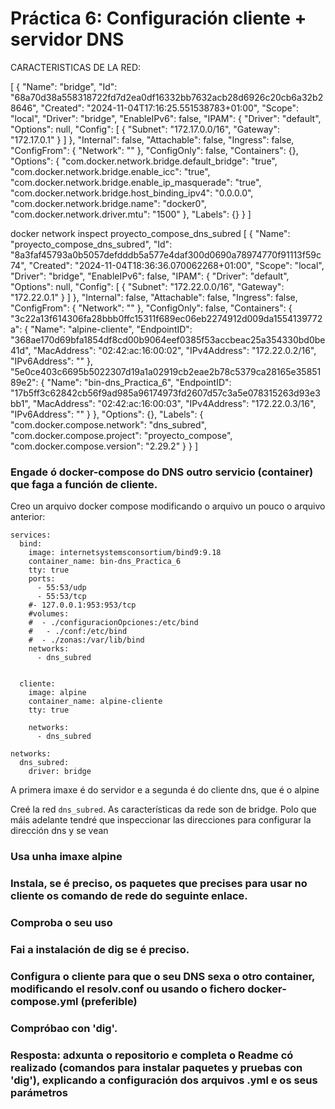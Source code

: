 # Práctica 6: Configuración cliente + servidor DNS

CARACTERISTICAS DE LA RED:

[
    {
        "Name": "bridge",
        "Id": "68a70d38a558318722fd7d2ea0df16332bb7632acb28d6926c20cb6a32b28646",
        "Created": "2024-11-04T17:16:25.551538783+01:00",
        "Scope": "local",
        "Driver": "bridge",
        "EnableIPv6": false,
        "IPAM": {
            "Driver": "default",
            "Options": null,
            "Config": [
                {
                    "Subnet": "172.17.0.0/16",
                    "Gateway": "172.17.0.1"
                }
            ]
        },
        "Internal": false,
        "Attachable": false,
        "Ingress": false,
        "ConfigFrom": {
            "Network": ""
        },
        "ConfigOnly": false,
        "Containers": {},
        "Options": {
            "com.docker.network.bridge.default_bridge": "true",
            "com.docker.network.bridge.enable_icc": "true",
            "com.docker.network.bridge.enable_ip_masquerade": "true",
            "com.docker.network.bridge.host_binding_ipv4": "0.0.0.0",
            "com.docker.network.bridge.name": "docker0",
            "com.docker.network.driver.mtu": "1500"
        },
        "Labels": {}
    }
]


docker network inspect proyecto_compose_dns_subred
[
    {
        "Name": "proyecto_compose_dns_subred",
        "Id": "8a3faf45793a0b5057defdddb5a577e4daf300d0690a78974770f91113f59c74",
        "Created": "2024-11-04T18:36:36.070062268+01:00",
        "Scope": "local",
        "Driver": "bridge",
        "EnableIPv6": false,
        "IPAM": {
            "Driver": "default",
            "Options": null,
            "Config": [
                {
                    "Subnet": "172.22.0.0/16",
                    "Gateway": "172.22.0.1"
                }
            ]
        },
        "Internal": false,
        "Attachable": false,
        "Ingress": false,
        "ConfigFrom": {
            "Network": ""
        },
        "ConfigOnly": false,
        "Containers": {
            "3c22a13f614306fa28bbb0ffc15311f689ec06eb2274912d009da1554139772a": {
                "Name": "alpine-cliente",
                "EndpointID": "368ae170d69bfa1854df8cd00b9064eef0385f53accbeac25a354330bd0be41d",
                "MacAddress": "02:42:ac:16:00:02",
                "IPv4Address": "172.22.0.2/16",
                "IPv6Address": ""
            },
            "5e0ce403c6695b5022307d19a1a02919cb2eae2b78c5379ca28165e3585189e2": {
                "Name": "bin-dns_Practica_6",
                "EndpointID": "17b5ff3c62842cb56f9ad985a96174973fd2607d57c3a5e078315263d93e3bb1",
                "MacAddress": "02:42:ac:16:00:03",
                "IPv4Address": "172.22.0.3/16",
                "IPv6Address": ""
            }
        },
        "Options": {},
        "Labels": {
            "com.docker.compose.network": "dns_subred",
            "com.docker.compose.project": "proyecto_compose",
            "com.docker.compose.version": "2.29.2"
        }
    }
]
### Engade ó docker-compose do DNS outro servicio (container) que faga a función de cliente.

Creo un arquivo docker compose modificando o arquivo un pouco o arquivo anterior:

```
services:
  bind:
    image: internetsystemsconsortium/bind9:9.18
    container_name: bin-dns_Practica_6
    tty: true
    ports:
      - 55:53/udp
      - 55:53/tcp
    #- 127.0.0.1:953:953/tcp
    #volumes:
    #  - ./configuracionOpciones:/etc/bind
    #   - ./conf:/etc/bind
    #  - ./zonas:/var/lib/bind
    networks:
      - dns_subred

      
  cliente:
    image: alpine  
    container_name: alpine-cliente
    tty: true
    
    networks:
      - dns_subred
      
networks:
  dns_subred:
    driver: bridge
```

A primera imaxe é do servidor e a segunda é do cliente dns, que é o alpine

Creé la red `dns_subred`. 
As características da rede son de bridge. Polo que máis adelante tendré que inspeccionar las direcciones para configurar la dirección dns y se vean


### Usa unha imaxe alpine


### Instala, se é preciso, os paquetes que precises para usar no cliente os comando de rede do seguinte enlace.






### Comproba o seu uso

### Fai a instalación de dig se é preciso.

### Configura o cliente para que o seu DNS sexa o otro container, modificando el resolv.conf ou usando o fichero docker-compose.yml (preferible)

### Compróbao con 'dig'.

### Resposta: adxunta o repositorio e completa o Readme có realizado (comandos para instalar paquetes y pruebas con 'dig'), explicando a configuración dos arquivos .yml e os seus parámetros

